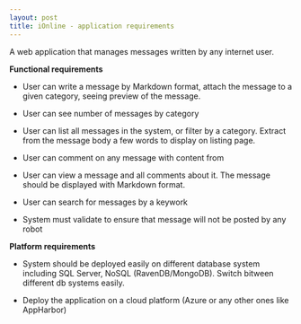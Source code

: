 ```yaml
---
layout: post
title: iOnline - application requirements
---
```


A web application that manages messages written by any internet user.

**Functional requirements**

- User can write a message by Markdown format, attach the message to a given category, seeing preview of the message.

- User can see number of messages by category

- User can list all messages in the system, or filter by a category. Extract from the message body a few words
to display on listing page.

- User can comment on any message with content from 

- User can view a message and all comments about it. The message should be displayed with Markdown format.

- User can search for messages by a keywork

- System must validate to ensure that message will not be posted by any robot

**Platform requirements**

- System should be deployed easily on different database system including SQL Server, NoSQL (RavenDB/MongoDB).
Switch bitween different db systems easily.

- Deploy the application on a cloud platform (Azure or any other ones like AppHarbor)
